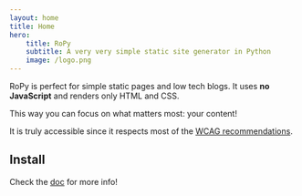 ```yaml
---
layout: home
title: Home
hero:
    title: RoPy
    subtitle: A very very simple static site generator in Python
    image: /logo.png
---
```


RoPy is perfect for simple static pages and low tech blogs.
It uses **no JavaScript** and renders only HTML and CSS. 

This way you can focus on what matters most: your content!

It is truly accessible since it respects most of the [WCAG recommendations]().

## Install

Check the [doc]() for more info!